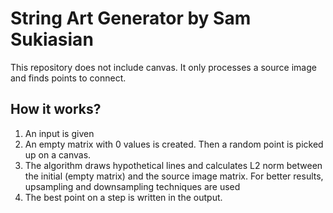 # String Art Generator by Sam Sukiasian

This repository does not include canvas. It only processes a source image and finds points to connect.

## How it works? 

1. An input is given 
2. An empty matrix with 0 values is created. Then a random point is picked up on a canvas.
3. The algorithm draws hypothetical lines and calculates L2 norm between the initial (empty matrix) and the source image matrix. For better results, upsampling and downsampling techniques are used
4. The best point on a step is written in the output.
